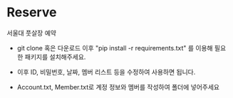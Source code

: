 # Reserve

서울대 풋살장 예약

* git clone 혹은 다운로드 이후 
"pip install -r requirements.txt"
를 이용해 필요한 패키지를 설치해주세요.  

* 이후 ID, 비밀번호, 날짜, 멤버 리스트 등을 수정하여 사용하면 됩니다.

* Account.txt, Member.txt로 계정 정보와 멤버를 작성하여 폴더에 넣어주세요

